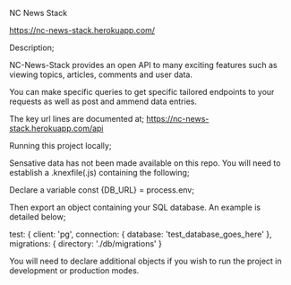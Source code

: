 NC News Stack

https://nc-news-stack.herokuapp.com/

Description;

NC-News-Stack provides an open API to many exciting features such as viewing topics, articles, comments and user data.

You can make specific queries to get specific tailored endpoints to your requests as well as post and ammend data entries.

The key url lines are documented at; https://nc-news-stack.herokuapp.com/api

Running this project locally;

Sensative data has not been made available on this repo. You will need to establish a .knexfile(.js) containing the following;

Declare a variable const {DB_URL} = process.env;

Then export an object containing your SQL database. An example is detailed below;

test: {
		client: 'pg',
		connection: {
			database: 'test_database_goes_here'
		},
		migrations: {
			directory: './db/migrations'
		}

You will need to declare additional objects if you wish to run the project in development or production modes.